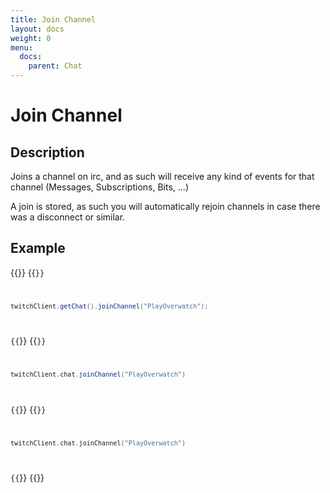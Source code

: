 ```yaml
---
title: Join Channel
layout: docs
weight: 0
menu: 
  docs:
    parent: Chat
---
```


# Join Channel

## Description

Joins a channel on irc, and as such will receive any kind of events for that channel (Messages, Subscriptions, Bits, ...)

A join is stored, as such you will automatically rejoin channels in case there was a disconnect or similar.

## Example
{{<codeblocks>}}
{{<code Java>}}
```java
twitchClient.getChat().joinChannel("PlayOverwatch");
```
{{</code>}}
{{<code Groovy>}}
```groovy
twitchClient.chat.joinChannel("PlayOverwatch")
```
{{</code>}}
{{<code Kotlin>}}
```kotlin
twitchClient.chat.joinChannel("PlayOverwatch")
```
{{</code>}}
{{</codeblocks>}}
